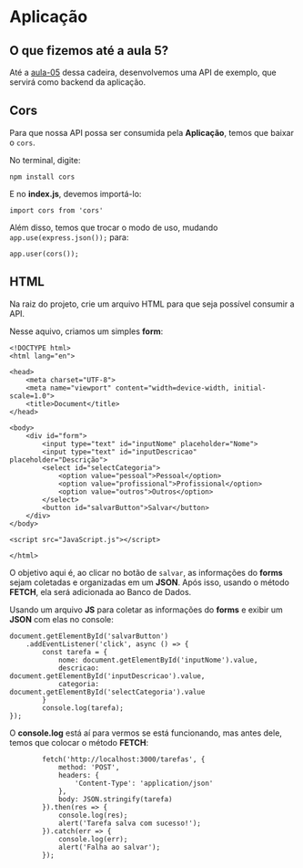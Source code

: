 <!-- Link do CSS -->
<link rel="stylesheet" href="./../estilos-markdown.css">

<h1 class="bdd2">  Aplicação </h1>

<h2 class="bdd2"> O que fizemos até a aula 5? </h2>

Até a [aula-05](aula-05_Adicao-de-Servicos.md) dessa cadeira, desenvolvemos uma API de exemplo, que servirá como backend da aplicação.

<h2 class="bdd2"> Cors </h2>

Para que nossa API possa ser consumida pela **Aplicação**, temos que baixar o `cors`.

No terminal, digite:
```
npm install cors
```

E no **index.js**, devemos importá-lo:
```
import cors from 'cors'
```

Além disso, temos que trocar o modo de uso, mudando `app.use(express.json());` para: 
```
app.user(cors());
```

<h2 class="bdd2"> HTML </h2>

Na raiz do projeto, crie um arquivo HTML para que seja possível consumir a API.

Nesse aquivo, criamos um simples **form**:
```(html)
<!DOCTYPE html>
<html lang="en">

<head>
    <meta charset="UTF-8">
    <meta name="viewport" content="width=device-width, initial-scale=1.0">
    <title>Document</title>
</head>

<body>
    <div id="form">
        <input type="text" id="inputNome" placeholder="Nome">
        <input type="text" id="inputDescricao" placeholder="Descrição">
        <select id="selectCategoria">
            <option value="pessoal">Pessoal</option>
            <option value="profissional">Profissional</option>
            <option value="outros">Outros</option>
        </select>
        <button id="salvarButton">Salvar</button>
    </div>
</body>

<script src="JavaScript.js"></script>

</html>
```

O objetivo aqui é, ao clicar no botão de `salvar`, as informações do **forms** sejam coletadas e organizadas em um **JSON**. Após isso, usando o método **FETCH**, ela será adicionada ao Banco de Dados.

Usando um arquivo **JS** para coletar as informações do **forms** e exibir um **JSON** com elas no console:
```
document.getElementById('salvarButton')
    .addEventListener('click', async () => {
        const tarefa = {
            nome: document.getElementById('inputNome').value,
            descricao: document.getElementById('inputDescricao').value,
            categoria: document.getElementById('selectCategoria').value
        }
        console.log(tarefa);
});
```

O **console.log** está aí para vermos se está funcionando, mas antes dele, temos que colocar o método **FETCH**:
```
        fetch('http://localhost:3000/tarefas', {
            method: 'POST',
            headers: {
                'Content-Type': 'application/json'
            },
            body: JSON.stringify(tarefa)
        }).then(res => {
            console.log(res);
            alert('Tarefa salva com sucesso!');
        }).catch(err => {
            console.log(err);
            alert('Falha ao salvar');
        });
```